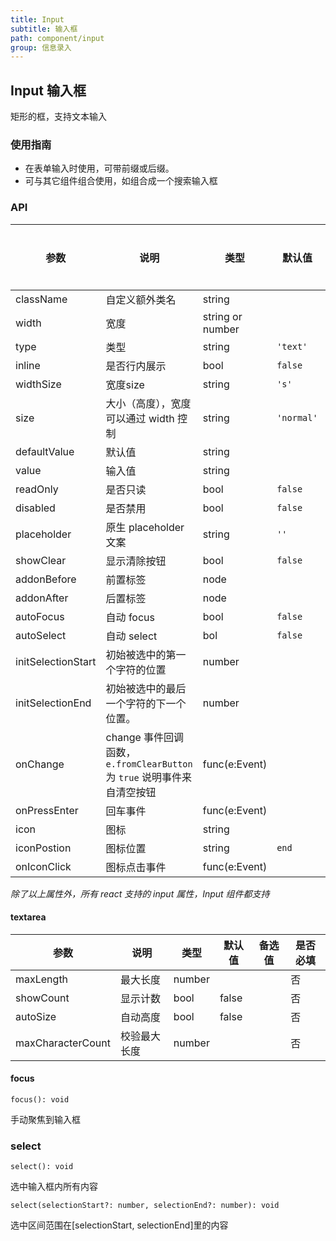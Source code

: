 ```yaml
---
title: Input
subtitle: 输入框
path: component/input
group: 信息录入
---
```


## Input 输入框

矩形的框，支持文本输入

### 使用指南

- 在表单输入时使用，可带前缀或后缀。
- 可与其它组件组合使用，如组合成一个搜索输入框

### API

| 参数               | 说明                                                                    | 类型             | 默认值     | 备选值                                 | 是否必填 |
| ------------------ | ----------------------------------------------------------------------- | ---------------- | ---------- | -------------------------------------- | -------- |
| className          | 自定义额外类名                                                          | string           |            |                                        | 否       |
| width              | 宽度                                                                    | string or number |            |                                        | 否       |
| type               | 类型                                                                    | string           | `'text'`   | `'number'`、`'password'`、`'textarea'` | 否       |
| inline             | 是否行内展示                                                            | bool             | `false`    | `true`                                 | 否       |
| widthSize          | 宽度size                                																| string           | `'s'` | `'xs'` \| `'m'`    \| `'l'`\| `'xl'`             | 否       |
| size               | 大小（高度），宽度可以通过 width 控制                                   | string           | `'normal'` | `'large'` \| `'small'`                 | 否       |
| defaultValue       | 默认值                                                                  | string           |            |                                        | 否       |
| value              | 输入值                                                                  | string           |            |                                        | 否       |
| readOnly           | 是否只读                                                                | bool             | `false`    |                                        | 否       |
| disabled           | 是否禁用                                                                | bool             | `false`    |                                        | 否       |
| placeholder        | 原生 placeholder 文案                                                   | string           | `''`       |                                        | 否       |
| showClear          | 显示清除按钮                                                            | bool             | `false`    |                                        | 否       |
| addonBefore        | 前置标签                                                                | node             |            |                                        | 否       |
| addonAfter         | 后置标签                                                                | node             |            |                                        | 否       |
| autoFocus          | 自动 focus                                                              | bool             | `false`    |                                        | 否       |
| autoSelect         | 自动 select                                                             | bol              | `false`    |                                        | 否       |
| initSelectionStart | 初始被选中的第一个字符的位置                                            | number           |            |                                        | 否       |
| initSelectionEnd   | 初始被选中的最后一个字符的下一个位置。                                  | number           |            |                                        | 否       |
| onChange           | change 事件回调函数，`e.fromClearButton` 为 `true` 说明事件来自清空按钮 | func(e:Event)    |            |                                        | 否       |
| onPressEnter       | 回车事件                                                                | func(e:Event)    |            |                                        | 否       |
| icon               | 图标                                                                    | string           |            |                                        | 否       |
| iconPostion        | 图标位置                                                                  | string           |   `end`       |  `front`                                        | 否       |
| onIconClick        | 图标点击事件                                                            | func(e:Event)    |            |                                        | 否       |

_除了以上属性外，所有 react 支持的 input 属性，Input 组件都支持_

#### textarea

| 参数              | 说明         | 类型   | 默认值 | 备选值 | 是否必填 |
| ----------------- | ------------ | ------ | ------ | ------ | -------- |
| maxLength         | 最大长度     | number |        |        | 否       |
| showCount         | 显示计数     | bool   | false  |        | 否       |
| autoSize          | 自动高度     | bool   | false  |        | 否       |
| maxCharacterCount | 校验最大长度 | number |        |        | 否       |

#### focus

`focus(): void`

手动聚焦到输入框

### select

`select(): void`

选中输入框内所有内容

`select(selectionStart?: number, selectionEnd?: number): void`

选中区间范围在[selectionStart, selectionEnd]里的内容

<style>
.zent-input-wrapper {
    width: 200px;
    margin-bottom: 20px;
}
</style>
